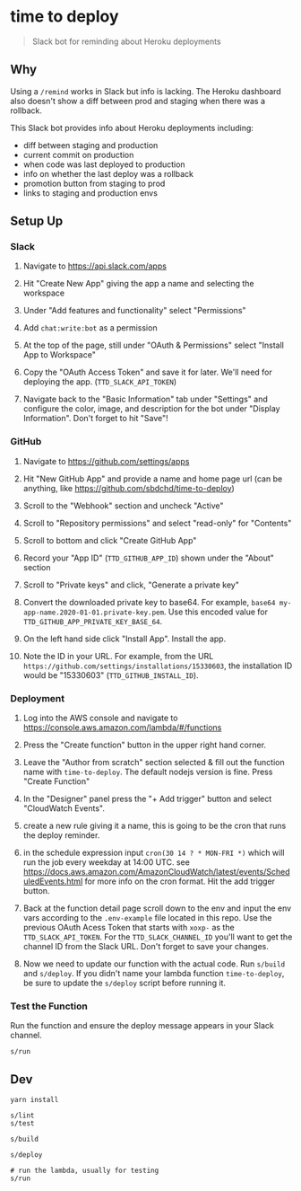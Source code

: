 # time to deploy

> Slack bot for reminding about Heroku deployments

## Why

Using a `/remind` works in Slack but info is lacking. The Heroku dashboard
also doesn't show a diff between prod and staging when there was a rollback.

This Slack bot provides info about Heroku deployments including:

- diff between staging and production
- current commit on production
- when code was last deployed to production
- info on whether the last deploy was a rollback
- promotion button from staging to prod
- links to staging and production envs

## Setup Up

### Slack

1. Navigate to <https://api.slack.com/apps>

2. Hit "Create New App" giving the app a name and selecting the workspace

3. Under "Add features and functionality" select "Permissions"

4. Add `chat:write:bot` as a permission

5. At the top of the page, still under "OAuth & Permissions" select "Install App to Workspace"

6. Copy the "OAuth Access Token" and save it for later. We'll need for deploying the app. (`TTD_SLACK_API_TOKEN`)

7. Navigate back to the "Basic Information" tab under "Settings" and
   configure the color, image, and description for the bot under "Display
   Information". Don't forget to hit "Save"!

### GitHub

1. Navigate to <https://github.com/settings/apps>

2. Hit "New GitHub App" and provide a name and home page url (can be anything, like <https://github.com/sbdchd/time-to-deploy>)

3. Scroll to the "Webhook" section and uncheck "Active"

4. Scroll to "Repository permissions" and select "read-only" for "Contents"

5. Scroll to bottom and click "Create GitHub App"

6. Record your "App ID" (`TTD_GITHUB_APP_ID`) shown under the "About" section

7. Scroll to "Private keys" and click, "Generate a private key"

8. Convert the downloaded private key to base64. For example, `base64 my-app-name.2020-01-01.private-key.pem`. Use this encoded value for `TTD_GITHUB_APP_PRIVATE_KEY_BASE_64`.

9. On the left hand side click "Install App". Install the app.

10. Note the ID in your URL. For example, from the URL `https://github.com/settings/installations/15330603`, the installation ID would be "15330603" (`TTD_GITHUB_INSTALL_ID`).

### Deployment

1. Log into the AWS console and navigate to <https://console.aws.amazon.com/lambda/#/functions>

2. Press the "Create function" button in the upper right hand corner.

3. Leave the "Author from scratch" section selected & fill out the function
   name with `time-to-deploy`. The default nodejs version is fine. Press "Create Function"

4. In the "Designer" panel press the "+ Add trigger" button and select "CloudWatch Events".

5. create a new rule giving it a name, this is going to be the cron that runs the deploy reminder.

6. in the schedule expression input `cron(30 14 ? * MON-FRI *)` which will run the job
   every weekday at 14:00 UTC. see
   <https://docs.aws.amazon.com/AmazonCloudWatch/latest/events/ScheduledEvents.html>
   for more info on the cron format. Hit the add trigger button.

7. Back at the function detail page scroll down to the env and input the env
   vars according to the `.env-example` file located in this repo. Use the
   previous OAuth Acess Token that starts with `xoxp-` as the
   `TTD_SLACK_API_TOKEN`. For the `TTD_SLACK_CHANNEL_ID` you'll want to get the
   channel ID from the Slack URL. Don't forget to save your changes.

8. Now we need to update our function with the actual code. Run `s/build` and
   `s/deploy`. If you didn't name your lambda function `time-to-deploy`, be
   sure to update the `s/deploy` script before running it.

### Test the Function

Run the function and ensure the deploy message appears in your Slack channel.

```shell
s/run
```

## Dev

```shell
yarn install

s/lint
s/test

s/build

s/deploy

# run the lambda, usually for testing
s/run
```
